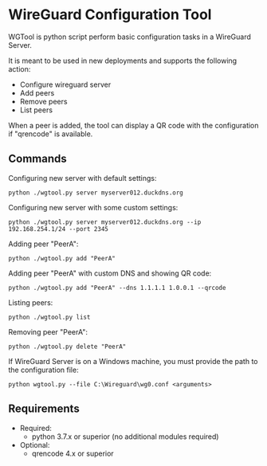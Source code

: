 # WireGuard Configuration Tool

WGTool is python script perform basic configuration tasks in a WireGuard Server.

It is meant to be used in new deployments and supports the following action:

- Configure wireguard server
- Add peers
- Remove peers
- List peers

When a peer is added, the tool can display a QR code with the configuration if "qrencode" is available.

## Commands

Configuring new server with default settings:

    python ./wgtool.py server myserver012.duckdns.org

Configuring new server with some custom settings:

    python ./wgtool.py server myserver012.duckdns.org --ip 192.168.254.1/24 --port 2345

Adding peer "PeerA":

    python ./wgtool.py add "PeerA"

Adding peer "PeerA" with custom DNS and showing QR code:

    python ./wgtool.py add "PeerA" --dns 1.1.1.1 1.0.0.1 --qrcode

Listing peers:

    python ./wgtool.py list

Removing peer "PeerA":

    python ./wgtool.py delete "PeerA"

If WireGuard Server is on a Windows machine, you must provide the path to the configuration file:

    python wgtool.py --file C:\Wireguard\wg0.conf <arguments>


## Requirements

- Required:
  - python 3.7.x or superior (no additional modules required)
- Optional:
  - qrencode 4.x or superior
